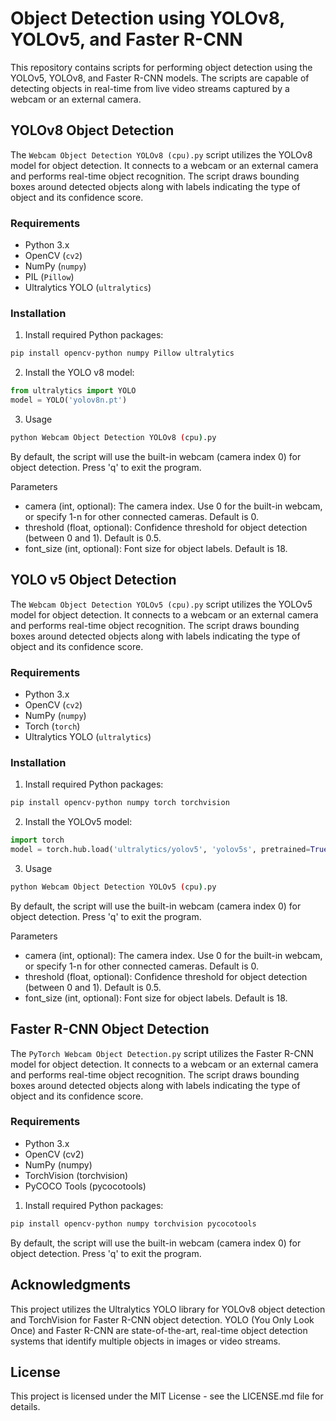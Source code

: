 # Object Detection using YOLOv8, YOLOv5, and Faster R-CNN
This repository contains scripts for performing object detection using the YOLOv5, YOLOv8, and Faster R-CNN models. The scripts are capable of detecting objects in real-time from live video streams captured by a webcam or an external camera.

## YOLOv8 Object Detection

The `Webcam Object Detection YOLOv8 (cpu).py` script utilizes the YOLOv8 model for object detection. It connects to a webcam or an external camera and performs real-time object recognition. The script draws bounding boxes around detected objects along with labels indicating the type of object and its confidence score.

### Requirements

- Python 3.x
- OpenCV (`cv2`)
- NumPy (`numpy`)
- PIL (`Pillow`)
- Ultralytics YOLO (`ultralytics`)

### Installation

1. Install required Python packages:
```bash
pip install opencv-python numpy Pillow ultralytics
```

2. Install the YOLO v8 model:
```python
from ultralytics import YOLO
model = YOLO('yolov8n.pt')
```

3. Usage
```bash
python Webcam Object Detection YOLOv8 (cpu).py
```
By default, the script will use the built-in webcam (camera index 0) for object detection. Press 'q' to exit the program.

Parameters
- camera (int, optional): The camera index. Use 0 for the built-in webcam, or specify 1-n for other connected cameras. Default is 0.
- threshold (float, optional): Confidence threshold for object detection (between 0 and 1). Default is 0.5.
- font_size (int, optional): Font size for object labels. Default is 18.

## YOLO v5 Object Detection

The `Webcam Object Detection YOLOv5 (cpu).py` script utilizes the YOLOv5 model for object detection. It connects to a webcam or an external camera and performs real-time object recognition. The script draws bounding boxes around detected objects along with labels indicating the type of object and its confidence score.

### Requirements

- Python 3.x
- OpenCV (`cv2`)
- NumPy (`numpy`)
- Torch (`torch`)
- Ultralytics YOLO (`ultralytics`)

### Installation

1. Install required Python packages:
```bash
pip install opencv-python numpy torch torchvision
```

2. Install the YOLOv5 model:
```python
import torch
model = torch.hub.load('ultralytics/yolov5', 'yolov5s', pretrained=True)
```
3. Usage
```bash
python Webcam Object Detection YOLOv5 (cpu).py
```
By default, the script will use the built-in webcam (camera index 0) for object detection. Press 'q' to exit the program.

Parameters
- camera (int, optional): The camera index. Use 0 for the built-in webcam, or specify 1-n for other connected cameras. Default is 0.
- threshold (float, optional): Confidence threshold for object detection (between 0 and 1). Default is 0.5.
- font_size (int, optional): Font size for object labels. Default is 18.

## Faster R-CNN Object Detection

The `PyTorch Webcam Object Detection.py` script utilizes the Faster R-CNN model for object detection. It connects to a webcam or an external camera and performs real-time object recognition. The script draws bounding boxes around detected objects along with labels indicating the type of object and its confidence score.
### Requirements
- Python 3.x
- OpenCV (cv2)
- NumPy (numpy)
- TorchVision (torchvision)
- PyCOCO Tools (pycocotools)

1. Install required Python packages:
```bash
pip install opencv-python numpy torchvision pycocotools
```
By default, the script will use the built-in webcam (camera index 0) for object detection. Press 'q' to exit the program.

## Acknowledgments
This project utilizes the Ultralytics YOLO library for YOLOv8 object detection and TorchVision for Faster R-CNN object detection.
YOLO (You Only Look Once) and Faster R-CNN are state-of-the-art, real-time object detection systems that identify multiple objects in images or video streams.

## License
This project is licensed under the MIT License - see the LICENSE.md file for details.
